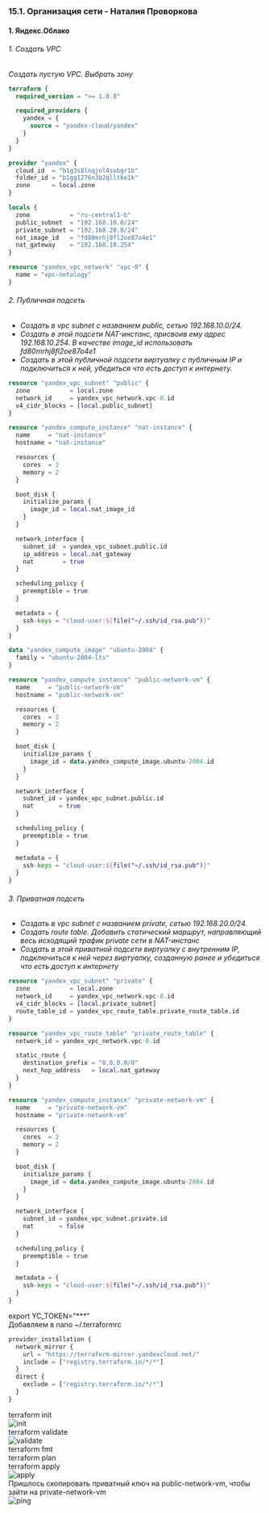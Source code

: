 ### 15.1. Организация сети - Наталия Проворкова
#### 1. Яндекс.Облако
###### 1. Создать VPC
*Создать пустую VPC. Выбрать зону*
```tf
terraform {
  required_version = ">= 1.0.0"

  required_providers {
    yandex = {
      source = "yandex-cloud/yandex"
    }
  }
}

provider "yandex" {
  cloud_id  = "b1g3s8lnqjnl4svbgr1b"
  folder_id = "b1gg1276n3b2qlltke1k"
  zone      = local.zone
}

locals {
  zone           = "ru-central1-b"
  public_subnet  = "192.168.10.0/24"
  private_subnet = "192.168.20.0/24"
  nat_image_id   = "fd80mrhj8fl2oe87o4e1"
  nat_gateway    = "192.168.10.254"
}
```
```tf
resource "yandex_vpc_network" "vpc-0" {
  name = "vpc-netology"
}
```
###### 2. Публичная подсеть
* *Создать в vpc subnet с названием public, сетью 192.168.10.0/24.*
* *Создать в этой подсети NAT-инстанс, присвоив ему адрес 192.168.10.254. В качестве image_id использовать fd80mrhj8fl2oe87o4e1*
* *Создать в этой публичной подсети виртуалку с публичным IP и подключиться к ней, убедиться что есть доступ к интернету.*
```tf
resource "yandex_vpc_subnet" "public" {
  zone           = local.zone
  network_id     = yandex_vpc_network.vpc-0.id
  v4_cidr_blocks = [local.public_subnet]
}
```
```tf
resource "yandex_compute_instance" "nat-instance" {
  name     = "nat-instance"
  hostname = "nat-instance"

  resources {
    cores  = 2
    memory = 2
  }

  boot_disk {
    initialize_params {
      image_id = local.nat_image_id
    }
  }

  network_interface {
    subnet_id  = yandex_vpc_subnet.public.id
    ip_address = local.nat_gateway
    nat        = true
  }

  scheduling_policy {
    preemptible = true
  }

  metadata = {
    ssh-keys = "cloud-user:${file("~/.ssh/id_rsa.pub")}"
  }
}
```
```tf
data "yandex_compute_image" "ubuntu-2004" {
  family = "ubuntu-2004-lts"
}

resource "yandex_compute_instance" "public-network-vm" {
  name     = "public-network-vm"
  hostname = "public-network-vm"

  resources {
    cores  = 2
    memory = 2
  }

  boot_disk {
    initialize_params {
      image_id = data.yandex_compute_image.ubuntu-2004.id
    }
  }

  network_interface {
    subnet_id = yandex_vpc_subnet.public.id
    nat       = true
  }

  scheduling_policy {
    preemptible = true
  }

  metadata = {
    ssh-keys = "cloud-user:${file("~/.ssh/id_rsa.pub")}"
  }
}
```
###### 3. Приватная подсеть
* *Создать в vpc subnet с названием private, сетью 192.168.20.0/24.*
* *Создать route table. Добавить статический маршрут, направляющий весь исходящий трафик private сети в NAT-инстанс*
* *Создать в этой приватной подсети виртуалку с внутренним IP, подключиться к ней через виртуалку, созданную ранее и убедиться что есть доступ к интернету*
```tf
resource "yandex_vpc_subnet" "private" {
  zone           = local.zone
  network_id     = yandex_vpc_network.vpc-0.id
  v4_cidr_blocks = [local.private_subnet]
  route_table_id = yandex_vpc_route_table.private_route_table.id
}
```
```tf
resource "yandex_vpc_route_table" "private_route_table" {
  network_id = yandex_vpc_network.vpc-0.id

  static_route {
    destination_prefix = "0.0.0.0/0"
    next_hop_address   = local.nat_gateway
  }
}
```
```tf
resource "yandex_compute_instance" "private-network-vm" {
  name     = "private-network-vm"
  hostname = "private-network-vm"

  resources {
    cores  = 2
    memory = 2
  }

  boot_disk {
    initialize_params {
      image_id = data.yandex_compute_image.ubuntu-2004.id
    }
  }

  network_interface {
    subnet_id = yandex_vpc_subnet.private.id
    nat       = false
  }

  scheduling_policy {
    preemptible = true
  }

  metadata = {
    ssh-keys = "cloud-user:${file("~/.ssh/id_rsa.pub")}"
  }
}
```
export YC_TOKEN="***"
<br>Добавляем в nano ~/.terraformrc
```tf
provider_installation {
  network_mirror {
    url = "https://terraform-mirror.yandexcloud.net/"
    include = ["registry.terraform.io/*/*"]
  }
  direct {
    exclude = ["registry.terraform.io/*/*"]
  }
}
```
terraform init
<br>![init](imgs/init.png)
<br>terraform validate
<br>![validate](imgs/validate.png)
<br>terraform fmt
<br>terraform plan
<br>terraform apply
<br>![apply](imgs/apply.png)
<br>Пришлось скопировать приватный ключ на public-network-vm, чтобы зайти на private-network-vm
<br>![ping](imgs/ping.png)